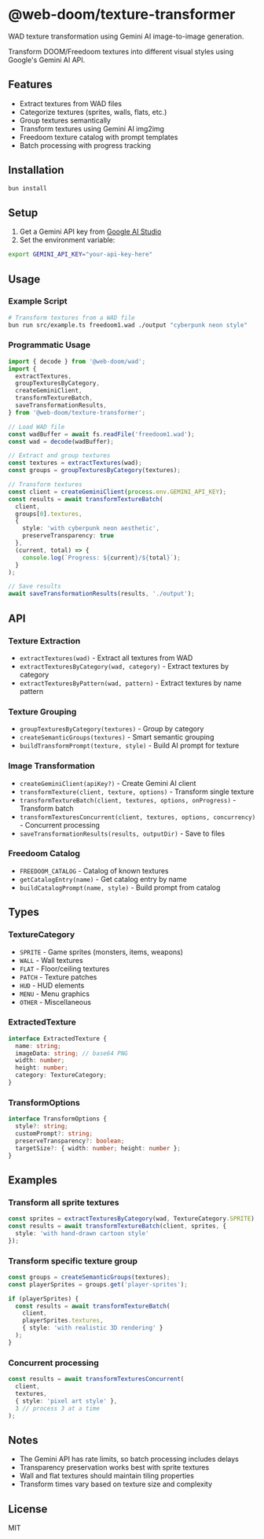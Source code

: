 # @web-doom/texture-transformer

WAD texture transformation using Gemini AI image-to-image generation.

Transform DOOM/Freedoom textures into different visual styles using Google's Gemini AI API.

## Features

- Extract textures from WAD files
- Categorize textures (sprites, walls, flats, etc.)
- Group textures semantically
- Transform textures using Gemini AI img2img
- Freedoom texture catalog with prompt templates
- Batch processing with progress tracking

## Installation

```bash
bun install
```

## Setup

1. Get a Gemini API key from [Google AI Studio](https://makersuite.google.com/app/apikey)
2. Set the environment variable:

```bash
export GEMINI_API_KEY="your-api-key-here"
```

## Usage

### Example Script

```bash
# Transform textures from a WAD file
bun run src/example.ts freedoom1.wad ./output "cyberpunk neon style"
```

### Programmatic Usage

```typescript
import { decode } from '@web-doom/wad';
import {
  extractTextures,
  groupTexturesByCategory,
  createGeminiClient,
  transformTextureBatch,
  saveTransformationResults,
} from '@web-doom/texture-transformer';

// Load WAD file
const wadBuffer = await fs.readFile('freedoom1.wad');
const wad = decode(wadBuffer);

// Extract and group textures
const textures = extractTextures(wad);
const groups = groupTexturesByCategory(textures);

// Transform textures
const client = createGeminiClient(process.env.GEMINI_API_KEY);
const results = await transformTextureBatch(
  client,
  groups[0].textures,
  {
    style: 'with cyberpunk neon aesthetic',
    preserveTransparency: true
  },
  (current, total) => {
    console.log(`Progress: ${current}/${total}`);
  }
);

// Save results
await saveTransformationResults(results, './output');
```

## API

### Texture Extraction

- `extractTextures(wad)` - Extract all textures from WAD
- `extractTexturesByCategory(wad, category)` - Extract textures by category
- `extractTexturesByPattern(wad, pattern)` - Extract textures by name pattern

### Texture Grouping

- `groupTexturesByCategory(textures)` - Group by category
- `createSemanticGroups(textures)` - Smart semantic grouping
- `buildTransformPrompt(texture, style)` - Build AI prompt for texture

### Image Transformation

- `createGeminiClient(apiKey?)` - Create Gemini AI client
- `transformTexture(client, texture, options)` - Transform single texture
- `transformTextureBatch(client, textures, options, onProgress)` - Transform batch
- `transformTexturesConcurrent(client, textures, options, concurrency)` - Concurrent processing
- `saveTransformationResults(results, outputDir)` - Save to files

### Freedoom Catalog

- `FREEDOOM_CATALOG` - Catalog of known textures
- `getCatalogEntry(name)` - Get catalog entry by name
- `buildCatalogPrompt(name, style)` - Build prompt from catalog

## Types

### TextureCategory

- `SPRITE` - Game sprites (monsters, items, weapons)
- `WALL` - Wall textures
- `FLAT` - Floor/ceiling textures
- `PATCH` - Texture patches
- `HUD` - HUD elements
- `MENU` - Menu graphics
- `OTHER` - Miscellaneous

### ExtractedTexture

```typescript
interface ExtractedTexture {
  name: string;
  imageData: string; // base64 PNG
  width: number;
  height: number;
  category: TextureCategory;
}
```

### TransformOptions

```typescript
interface TransformOptions {
  style?: string;
  customPrompt?: string;
  preserveTransparency?: boolean;
  targetSize?: { width: number; height: number };
}
```

## Examples

### Transform all sprite textures

```typescript
const sprites = extractTexturesByCategory(wad, TextureCategory.SPRITE);
const results = await transformTextureBatch(client, sprites, {
  style: 'with hand-drawn cartoon style'
});
```

### Transform specific texture group

```typescript
const groups = createSemanticGroups(textures);
const playerSprites = groups.get('player-sprites');

if (playerSprites) {
  const results = await transformTextureBatch(
    client,
    playerSprites.textures,
    { style: 'with realistic 3D rendering' }
  );
}
```

### Concurrent processing

```typescript
const results = await transformTexturesConcurrent(
  client,
  textures,
  { style: 'pixel art style' },
  3 // process 3 at a time
);
```

## Notes

- The Gemini API has rate limits, so batch processing includes delays
- Transparency preservation works best with sprite textures
- Wall and flat textures should maintain tiling properties
- Transform times vary based on texture size and complexity

## License

MIT
